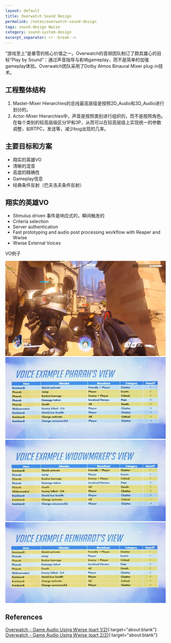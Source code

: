 ```yaml
---
layout: default
title: Overwatch Sound Design
permalink: /notes/overwatch-sound-design
tags: sound-design Wwise
category: sound-system-design
excerpt_separator: <!--break-->
---
```

“游戏至上”是暴雪的核心价值之一。Overwatch的音频团队制订了颇具雄心的目标“Play by Sound”：通过声音指导与影响gameplay，而不是简单的加强gameplay体验。Overwatch团队采用了Dolby Atmos Binaural Mixer plug-in技术。

<!--break-->

## 工程整体结构

1. Master-Mixer Hierarchies的总线最高层级是按照2D_Audio和3D_Audio进行划分的。
2. Actor-Mixer Hierarchies中，声音是按照类别进行组织的，而不是按照角色。在每个类别的较高层级区分1P和3P，从而可以在较高层级上实现统一的参数调整，如RTPC，发送等，减少bug出现的几率。

## 主要目标和方案

* 翔实的英雄VO
* 清晰的混音
* 高度的精确性
* Gameplay信息
* 经典条件反射（巴夫洛夫条件反射）

## 翔实的英雄VO

* Stimulus driven 事件是响应式的，瞬间触发的
* Criteria selection
* Server authentication
* Fast prototyping and audio post processing workflow with Reaper and Wwise
* Wwise External Voices

VO例子

![](\assets\images\overwatch_vo0.jpg)  
![](\assets\images\overwatch_vo1.jpg)  
![](\assets\images\overwatch_vo2.jpg)  
![](\assets\images\overwatch_vo3.jpg)  


## References

[Overwatch - Game Audio Using Wwise (part 1/2)](https://blog.audiokinetic.com/overwatch-game-audio-using-wwise-1/){:target="about:blank"}
[Overwatch - Game Audio Using Wwise (part 2/2)](https://blog.audiokinetic.com/overwatch-game-audio-using-wwise-part-2/){:target="about:blank"}